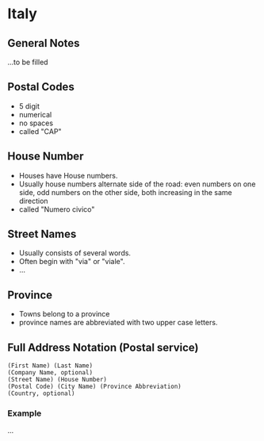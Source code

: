 # Italy

## General Notes

…to be filled

## Postal Codes

* 5 digit
* numerical
* no spaces
* called "CAP"

## House Number

* Houses have House numbers.
* Usually house numbers alternate side of the road: even numbers on one side,
  odd numbers on the other side, both increasing in the same direction
* called "Numero civico"

## Street Names

* Usually consists of several words.
* Often begin with "via" or "viale".
* …

## Province

* Towns belong to a province
* province names are abbreviated with two upper case letters.

## Full Address Notation (Postal service)

```
(First Name) (Last Name)
(Company Name, optional)
(Street Name) (House Number)
(Postal Code) (City Name) (Province Abbreviation)
(Country, optional)
```

### Example

…
